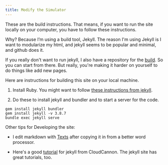 ```yaml
---
title: Modify the Simulator
---
```


These are the build instructions. That means, if you want to run the site locally on your computer, you have to follow these instructions.

Why? Because I’m using a build tool, Jekyll. The reason I'm using Jekyll is I want to modularize my html, and jekyll seems to be popular and minimal, and github does it.

If you really don't want to run jekyll, I also have a repository for the [build](https://paretoman.github.io/ballot_site/). So you can start from there. But really, you're making it harder on yourself to do things like add new pages.

Here are instructions for building this site on your local machine.

1.  Install Ruby. You might want to follow [these instructions from jekyll​](https://jekyllrb.com/docs/installation/windows/).

2.  Do these to install jekyll and bundler and to start a server for the code.

~~~~~~~~~~~~~~~~~~~~~~~~~~~~~~~~~~~~~~~~~~~~~~~~~~~~~~~~~~~~~~~~~~~~~~~~~~~~~~~~
gem install jekyll bundler
gem install jekyll -v 3.8.7
bundle exec jekyll serve
~~~~~~~~~~~~~~~~~~~~~~~~~~~~~~~~~~~~~~~~~~~~~~~~~~~~~~~~~~~~~~~~~~~~~~~~~~~~~~~~

Other tips for Developing the site:

-   I edit markdown with [Texts](http://www.texts.io/) after copying it in from a better word processor.

-   Here's a good [tutorial](https://learn.cloudcannon.com/) for jekyll from CloudCannon.  The jekyll site has great tutorials, too.
